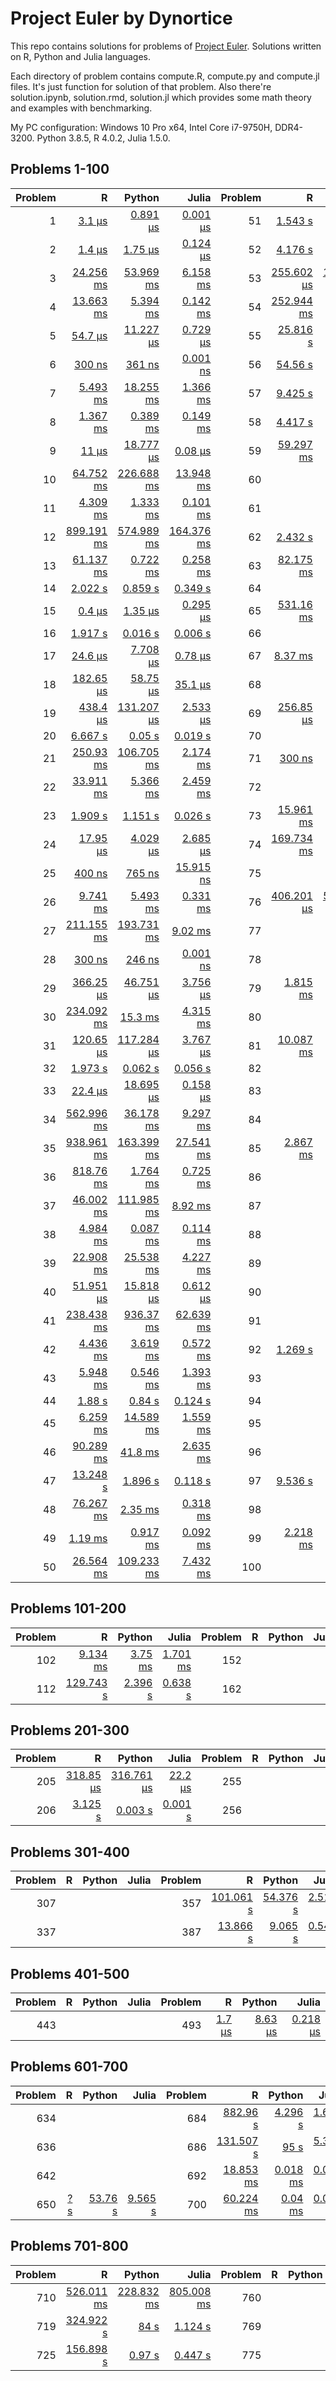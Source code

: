 # Project Euler by Dynortice

This repo contains solutions for problems of [Project Euler](https://projecteuler.net/).
Solutions written on R, Python and Julia languages.

Each directory of problem contains compute.R, compute.py and compute.jl files. It's just function for solution of that problem. Also there're solution.ipynb, solution.rmd, solution.jl which provides some math theory and examples with benchmarking.

My PC configuration: Windows 10 Pro x64, Intel Core i7-9750H, DDR4-3200. Python 3.8.5, R 4.0.2, Julia 1.5.0.

## Problems 1-100
Problem | R | Python | Julia | Problem | R | Python | Julia
-: | -: | -: | -: | -: | -: | -: | -:
1 | [3.1 µs](https://github.com/Dynortice/Project-Euler/blob/master/problems/0001/solution.rmd) | [0.891 µs](https://github.com/Dynortice/Project-Euler/blob/master/problems/0001/solution.ipynb) | [0.001 µs](https://github.com/Dynortice/Project-Euler/blob/master/problems/0001/solution.jl) | 51 | [1.543 s](https://github.com/Dynortice/Project-Euler/blob/master/problems/0051/solution.rmd) | [0.879 s](https://github.com/Dynortice/Project-Euler/blob/master/problems/0051/solution.ipynb) | [0.108 s](https://github.com/Dynortice/Project-Euler/blob/master/problems/0051/solution.jl)
2 | [1.4 µs](https://github.com/Dynortice/Project-Euler/blob/master/problems/0002/solution.rmd) | [1.75 µs](https://github.com/Dynortice/Project-Euler/blob/master/problems/0002/solution.ipynb) | [0.124 µs](https://github.com/Dynortice/Project-Euler/blob/master/problems/0002/solution.jl) | 52 | [4.176 s](https://github.com/Dynortice/Project-Euler/blob/master/problems/0052/solution.rmd) | [0.061 s](https://github.com/Dynortice/Project-Euler/blob/master/problems/0052/solution.ipynb) | [0.018 s](https://github.com/Dynortice/Project-Euler/blob/master/problems/0052/solution.jl)
3 | [24.256 ms](https://github.com/Dynortice/Project-Euler/blob/master/problems/0003/solution.rmd) | [53.969 ms](https://github.com/Dynortice/Project-Euler/blob/master/problems/0003/solution.ipynb) | [6.158 ms](https://github.com/Dynortice/Project-Euler/blob/master/problems/0003/solution.jl) | 53 | [255.602 µs](https://github.com/Dynortice/Project-Euler/blob/master/problems/0053/solution.rmd) | [121.042 µs](https://github.com/Dynortice/Project-Euler/blob/master/problems/0053/solution.ipynb) | [21.6 µs](https://github.com/Dynortice/Project-Euler/blob/master/problems/0053/solution.jl)
4 | [13.663 ms](https://github.com/Dynortice/Project-Euler/blob/master/problems/0004/solution.rmd) | [5.394 ms](https://github.com/Dynortice/Project-Euler/blob/master/problems/0004/solution.ipynb) | [0.142 ms](https://github.com/Dynortice/Project-Euler/blob/master/problems/0004/solution.jl) | 54 | [252.944 ms](https://github.com/Dynortice/Project-Euler/blob/master/problems/0054/solution.rmd) | [8.735 ms](https://github.com/Dynortice/Project-Euler/blob/master/problems/0054/solution.ipynb) | [60.337 ms](https://github.com/Dynortice/Project-Euler/blob/master/problems/0054/solution.jl)
5 | [54.7 µs](https://github.com/Dynortice/Project-Euler/blob/master/problems/0005/solution.rmd) | [11.227 µs](https://github.com/Dynortice/Project-Euler/blob/master/problems/0005/solution.ipynb) | [0.729 µs](https://github.com/Dynortice/Project-Euler/blob/master/problems/0005/solution.jl) | 55 | [25.816 s](https://github.com/Dynortice/Project-Euler/blob/master/problems/0055/solution.rmd) | [0.175 s](https://github.com/Dynortice/Project-Euler/blob/master/problems/0055/solution.ipynb) | [0.045 s](https://github.com/Dynortice/Project-Euler/blob/master/problems/0055/solution.jl) 
6 | [300 ns](https://github.com/Dynortice/Project-Euler/blob/master/problems/0006/solution.rmd) | [361 ns](https://github.com/Dynortice/Project-Euler/blob/master/problems/0006/solution.ipynb) | [0.001 ns](https://github.com/Dynortice/Project-Euler/blob/master/problems/0006/solution.jl) | 56 | [54.56 s](https://github.com/Dynortice/Project-Euler/blob/master/problems/0056/solution.rmd) | [0.471 s](https://github.com/Dynortice/Project-Euler/blob/master/problems/0056/solution.ipynb) | [0.194 s](https://github.com/Dynortice/Project-Euler/blob/master/problems/0056/solution.jl)
7 | [5.493 ms](https://github.com/Dynortice/Project-Euler/blob/master/problems/0007/solution.rmd) | [18.255 ms](https://github.com/Dynortice/Project-Euler/blob/master/problems/0007/solution.ipynb) | [1.366 ms](https://github.com/Dynortice/Project-Euler/blob/master/problems/0007/solution.jl) | 57 | [9.425 s](https://github.com/Dynortice/Project-Euler/blob/master/problems/0057/solution.rmd) | [5.797 s](https://github.com/Dynortice/Project-Euler/blob/master/problems/0057/solution.ipynb) | [0.278 s](https://github.com/Dynortice/Project-Euler/blob/master/problems/0057/solution.jl)
8 | [1.367 ms](https://github.com/Dynortice/Project-Euler/blob/master/problems/0008/solution.rmd) | [0.389 ms](https://github.com/Dynortice/Project-Euler/blob/master/problems/0008/solution.ipynb) | [0.149 ms](https://github.com/Dynortice/Project-Euler/blob/master/problems/0008/solution.jl) | 58 | [4.417 s](https://github.com/Dynortice/Project-Euler/blob/master/problems/0058/solution.rmd) | [1.664 s](https://github.com/Dynortice/Project-Euler/blob/master/problems/0058/solution.ipynb) | [0.045 s](https://github.com/Dynortice/Project-Euler/blob/master/problems/0058/solution.jl)
9 | [11 µs](https://github.com/Dynortice/Project-Euler/blob/master/problems/0009/solution.rmd) | [18.777 µs](https://github.com/Dynortice/Project-Euler/blob/master/problems/0009/solution.ipynb) | [0.08 µs](https://github.com/Dynortice/Project-Euler/blob/master/problems/0009/solution.jl) | 59 | [59.297 ms](https://github.com/Dynortice/Project-Euler/blob/master/problems/0059/solution.rmd) | [4.249 ms](https://github.com/Dynortice/Project-Euler/blob/master/problems/0059/solution.ipynb) | [5.117 ms](https://github.com/Dynortice/Project-Euler/blob/master/problems/0059/solution.jl)
10 | [64.752 ms](https://github.com/Dynortice/Project-Euler/blob/master/problems/0010/solution.rmd) | [226.688 ms](https://github.com/Dynortice/Project-Euler/blob/master/problems/0010/solution.ipynb) | [13.948 ms](https://github.com/Dynortice/Project-Euler/blob/master/problems/0010/solution.jl) | 60 | [](https://github.com/Dynortice/Project-Euler/blob/master/problems/0060/solution.rmd) | [](https://github.com/Dynortice/Project-Euler/blob/master/problems/0060/solution.ipynb) | [](https://github.com/Dynortice/Project-Euler/blob/master/problems/0060/solution.jl)
11 | [4.309 ms](https://github.com/Dynortice/Project-Euler/blob/master/problems/0011/solution.rmd) | [1.333 ms](https://github.com/Dynortice/Project-Euler/blob/master/problems/0011/solution.ipynb) | [0.101 ms](https://github.com/Dynortice/Project-Euler/blob/master/problems/0011/solution.jl) | 61 | [](https://github.com/Dynortice/Project-Euler/blob/master/problems/0061/solution.rmd) | [](https://github.com/Dynortice/Project-Euler/blob/master/problems/0061/solution.ipynb) | [](https://github.com/Dynortice/Project-Euler/blob/master/problems/0061/solution.jl)
12 | [899.191 ms](https://github.com/Dynortice/Project-Euler/blob/master/problems/0012/solution.rmd) | [574.989 ms](https://github.com/Dynortice/Project-Euler/blob/master/problems/0012/solution.ipynb) | [164.376 ms](https://github.com/Dynortice/Project-Euler/blob/master/problems/0012/solution.jl) | 62 | [2.432 s](https://github.com/Dynortice/Project-Euler/blob/master/problems/0062/solution.rmd) | [0.017 s](https://github.com/Dynortice/Project-Euler/blob/master/problems/0062/solution.ipynb) | [0.008 s](https://github.com/Dynortice/Project-Euler/blob/master/problems/0062/solution.jl)
13 | [61.137 ms](https://github.com/Dynortice/Project-Euler/blob/master/problems/0013/solution.rmd) | [0.722 ms](https://github.com/Dynortice/Project-Euler/blob/master/problems/0013/solution.ipynb) | [0.258 ms](https://github.com/Dynortice/Project-Euler/blob/master/problems/0013/solution.jl) | 63 | [82.175 ms](https://github.com/Dynortice/Project-Euler/blob/master/problems/0063/solution.rmd) | [0.609 ms](https://github.com/Dynortice/Project-Euler/blob/master/problems/0063/solution.ipynb) | [0.212 ms](https://github.com/Dynortice/Project-Euler/blob/master/problems/0063/solution.jl)
14 | [2.022 s](https://github.com/Dynortice/Project-Euler/blob/master/problems/0014/solution.rmd) | [0.859 s](https://github.com/Dynortice/Project-Euler/blob/master/problems/0014/solution.ipynb) | [0.349 s](https://github.com/Dynortice/Project-Euler/blob/master/problems/0014/solution.jl) | 64 | [](https://github.com/Dynortice/Project-Euler/blob/master/problems/0064/solution.rmd) | [](https://github.com/Dynortice/Project-Euler/blob/master/problems/0064/solution.ipynb) | [](https://github.com/Dynortice/Project-Euler/blob/master/problems/0064/solution.jl)
15 | [0.4 µs](https://github.com/Dynortice/Project-Euler/blob/master/problems/0015/solution.rmd) | [1.35 µs](https://github.com/Dynortice/Project-Euler/blob/master/problems/0015/solution.ipynb) | [0.295 µs](https://github.com/Dynortice/Project-Euler/blob/master/problems/0015/solution.jl) | 65 | [531.16 ms](https://github.com/Dynortice/Project-Euler/blob/master/problems/0065/solution.rmd) | [14.033 ms](https://github.com/Dynortice/Project-Euler/blob/master/problems/0065/solution.ipynb) | [2.117 ms](https://github.com/Dynortice/Project-Euler/blob/master/problems/0065/solution.jl)
16 | [1.917 s](https://github.com/Dynortice/Project-Euler/blob/master/problems/0016/solution.rmd) | [0.016 s](https://github.com/Dynortice/Project-Euler/blob/master/problems/0016/solution.ipynb) | [0.006 s](https://github.com/Dynortice/Project-Euler/blob/master/problems/0016/solution.jl) | 66 | [](https://github.com/Dynortice/Project-Euler/blob/master/problems/0066/solution.rmd) | [](https://github.com/Dynortice/Project-Euler/blob/master/problems/0066/solution.ipynb) | [](https://github.com/Dynortice/Project-Euler/blob/master/problems/0066/solution.jl)
17 | [24.6 µs](https://github.com/Dynortice/Project-Euler/blob/master/problems/0017/solution.rmd) | [7.708 µs](https://github.com/Dynortice/Project-Euler/blob/master/problems/0017/solution.ipynb) | [0.78 µs](https://github.com/Dynortice/Project-Euler/blob/master/problems/0017/solution.jl) | 67 | [8.37 ms](https://github.com/Dynortice/Project-Euler/blob/master/problems/0067/solution.rmd) | [2.454 ms](https://github.com/Dynortice/Project-Euler/blob/master/problems/0067/solution.ipynb) | [1.727 ms](https://github.com/Dynortice/Project-Euler/blob/master/problems/0067/solution.jl)
18 | [182.65 µs](https://github.com/Dynortice/Project-Euler/blob/master/problems/0018/solution.rmd) | [58.75 µs](https://github.com/Dynortice/Project-Euler/blob/master/problems/0018/solution.ipynb) | [35.1 µs](https://github.com/Dynortice/Project-Euler/blob/master/problems/0018/solution.jl) | 68 | [](https://github.com/Dynortice/Project-Euler/blob/master/problems/0068/solution.rmd) | [](https://github.com/Dynortice/Project-Euler/blob/master/problems/0068/solution.ipynb) | [](https://github.com/Dynortice/Project-Euler/blob/master/problems/0068/solution.jl)
19 | [438.4 µs](https://github.com/Dynortice/Project-Euler/blob/master/problems/0019/solution.rmd) | [131.207 µs](https://github.com/Dynortice/Project-Euler/blob/master/problems/0019/solution.ipynb) | [2.533 µs](https://github.com/Dynortice/Project-Euler/blob/master/problems/0019/solution.jl) | 69 | [256.85 µs](https://github.com/Dynortice/Project-Euler/blob/master/problems/0069/solution.rmd) | [43.96 µs](https://github.com/Dynortice/Project-Euler/blob/master/problems/0069/solution.ipynb) | [6.925 µs](https://github.com/Dynortice/Project-Euler/blob/master/problems/0069/solution.jl)
20 | [6.667 s](https://github.com/Dynortice/Project-Euler/blob/master/problems/0020/solution.rmd) | [0.05 s](https://github.com/Dynortice/Project-Euler/blob/master/problems/0020/solution.ipynb) | [0.019 s](https://github.com/Dynortice/Project-Euler/blob/master/problems/0020/solution.jl) | 70 | [](https://github.com/Dynortice/Project-Euler/blob/master/problems/0070/solution.rmd) | [](https://github.com/Dynortice/Project-Euler/blob/master/problems/0070/solution.ipynb) | [](https://github.com/Dynortice/Project-Euler/blob/master/problems/0070/solution.jl)
21 | [250.93 ms](https://github.com/Dynortice/Project-Euler/blob/master/problems/0021/solution.rmd) | [106.705 ms](https://github.com/Dynortice/Project-Euler/blob/master/problems/0021/solution.ipynb) | [2.174 ms](https://github.com/Dynortice/Project-Euler/blob/master/problems/0021/solution.jl) | 71 | [300 ns](https://github.com/Dynortice/Project-Euler/blob/master/problems/0071/solution.rmd) | [161 ns](https://github.com/Dynortice/Project-Euler/blob/master/problems/0071/solution.ipynb) | [0.001 ns](https://github.com/Dynortice/Project-Euler/blob/master/problems/0071/solution.jl)
22 | [33.911 ms](https://github.com/Dynortice/Project-Euler/blob/master/problems/0022/solution.rmd) | [5.366 ms](https://github.com/Dynortice/Project-Euler/blob/master/problems/0022/solution.ipynb) | [2.459 ms](https://github.com/Dynortice/Project-Euler/blob/master/problems/0022/solution.jl) | 72 | [](https://github.com/Dynortice/Project-Euler/blob/master/problems/0072/solution.rmd) | [](https://github.com/Dynortice/Project-Euler/blob/master/problems/0072/solution.ipynb) | [](https://github.com/Dynortice/Project-Euler/blob/master/problems/0072/solution.jl)
23 | [1.909 s](https://github.com/Dynortice/Project-Euler/blob/master/problems/0023/solution.rmd) | [1.151 s](https://github.com/Dynortice/Project-Euler/blob/master/problems/0023/solution.ipynb) | [0.026 s](https://github.com/Dynortice/Project-Euler/blob/master/problems/0023/solution.jl) | 73 | [15.961 ms](https://github.com/Dynortice/Project-Euler/blob/master/problems/0073/solution.rmd) | [17.251 ms](https://github.com/Dynortice/Project-Euler/blob/master/problems/0073/solution.ipynb) | [0.837 ms](https://github.com/Dynortice/Project-Euler/blob/master/problems/0073/solution.jl)
24 | [17.95 µs](https://github.com/Dynortice/Project-Euler/blob/master/problems/0024/solution.rmd) | [4.029 µs](https://github.com/Dynortice/Project-Euler/blob/master/problems/0024/solution.ipynb) | [2.685 µs](https://github.com/Dynortice/Project-Euler/blob/master/problems/0024/solution.jl) | 74 | [169.734 ms](https://github.com/Dynortice/Project-Euler/blob/master/problems/0074/solution.rmd) | [37.827 ms](https://github.com/Dynortice/Project-Euler/blob/master/problems/0074/solution.ipynb) | [11.421 ms](https://github.com/Dynortice/Project-Euler/blob/master/problems/0074/solution.jl)
25 | [400 ns](https://github.com/Dynortice/Project-Euler/blob/master/problems/0025/solution.rmd) | [765 ns](https://github.com/Dynortice/Project-Euler/blob/master/problems/0025/solution.ipynb) | [15.915 ns](https://github.com/Dynortice/Project-Euler/blob/master/problems/0025/solution.jl) | 75 | [](https://github.com/Dynortice/Project-Euler/blob/master/problems/0075/solution.rmd) | [](https://github.com/Dynortice/Project-Euler/blob/master/problems/0075/solution.ipynb) | [](https://github.com/Dynortice/Project-Euler/blob/master/problems/0075/solution.jl)
26 | [9.741 ms](https://github.com/Dynortice/Project-Euler/blob/master/problems/0026/solution.rmd) | [5.493 ms](https://github.com/Dynortice/Project-Euler/blob/master/problems/0026/solution.ipynb) | [0.331 ms](https://github.com/Dynortice/Project-Euler/blob/master/problems/0026/solution.jl) | 76 | [406.201 µs](https://github.com/Dynortice/Project-Euler/blob/master/problems/0076/solution.rmd) | [513.494 µs](https://github.com/Dynortice/Project-Euler/blob/master/problems/0076/solution.ipynb) | [6.65 µs](https://github.com/Dynortice/Project-Euler/blob/master/problems/0076/solution.jl)
27 | [211.155 ms](https://github.com/Dynortice/Project-Euler/blob/master/problems/0027/solution.rmd) | [193.731 ms](https://github.com/Dynortice/Project-Euler/blob/master/problems/0027/solution.ipynb) | [9.02 ms](https://github.com/Dynortice/Project-Euler/blob/master/problems/0027/solution.jl) | 77 | [](https://github.com/Dynortice/Project-Euler/blob/master/problems/0077/solution.rmd) | [](https://github.com/Dynortice/Project-Euler/blob/master/problems/0077/solution.ipynb) | [](https://github.com/Dynortice/Project-Euler/blob/master/problems/0077/solution.jl)
28 | [300 ns](https://github.com/Dynortice/Project-Euler/blob/master/problems/0028/solution.rmd) | [246 ns](https://github.com/Dynortice/Project-Euler/blob/master/problems/0028/solution.ipynb) | [0.001 ns](https://github.com/Dynortice/Project-Euler/blob/master/problems/0028/solution.jl) | 78 | [](https://github.com/Dynortice/Project-Euler/blob/master/problems/0078/solution.rmd) | [](https://github.com/Dynortice/Project-Euler/blob/master/problems/0078/solution.ipynb) | [](https://github.com/Dynortice/Project-Euler/blob/master/problems/0078/solution.jl)
29 | [366.25 µs](https://github.com/Dynortice/Project-Euler/blob/master/problems/0029/solution.rmd) | [46.751 µs](https://github.com/Dynortice/Project-Euler/blob/master/problems/0029/solution.ipynb) | [3.756 µs](https://github.com/Dynortice/Project-Euler/blob/master/problems/0029/solution.jl) | 79 | [1.815 ms](https://github.com/Dynortice/Project-Euler/blob/master/problems/0079/solution.rmd) | [0.214 ms](https://github.com/Dynortice/Project-Euler/blob/master/problems/0079/solution.ipynb) | [0.386 ms](https://github.com/Dynortice/Project-Euler/blob/master/problems/0079/solution.jl)
30 | [234.092 ms](https://github.com/Dynortice/Project-Euler/blob/master/problems/0030/solution.rmd) | [15.3 ms](https://github.com/Dynortice/Project-Euler/blob/master/problems/0030/solution.ipynb) | [4.315 ms](https://github.com/Dynortice/Project-Euler/blob/master/problems/0030/solution.jl) | 80 | [](https://github.com/Dynortice/Project-Euler/blob/master/problems/0080/solution.rmd) | [](https://github.com/Dynortice/Project-Euler/blob/master/problems/0080/solution.ipynb) | [](https://github.com/Dynortice/Project-Euler/blob/master/problems/0080/solution.jl)
31 | [120.65 µs](https://github.com/Dynortice/Project-Euler/blob/master/problems/0031/solution.rmd) | [117.284 µs](https://github.com/Dynortice/Project-Euler/blob/master/problems/0031/solution.ipynb) | [3.767 µs](https://github.com/Dynortice/Project-Euler/blob/master/problems/0031/solution.jl) | 81 | [10.087 ms](https://github.com/Dynortice/Project-Euler/blob/master/problems/0081/solution.rmd) | [2.876 ms](https://github.com/Dynortice/Project-Euler/blob/master/problems/0081/solution.ipynb) | [1.96 ms](https://github.com/Dynortice/Project-Euler/blob/master/problems/0081/solution.jl)
32 | [1.973 s](https://github.com/Dynortice/Project-Euler/blob/master/problems/0032/solution.rmd) | [0.062 s](https://github.com/Dynortice/Project-Euler/blob/master/problems/0032/solution.ipynb) | [0.056 s](https://github.com/Dynortice/Project-Euler/blob/master/problems/0032/solution.jl) | 82 | [](https://github.com/Dynortice/Project-Euler/blob/master/problems/0082/solution.rmd) | [](https://github.com/Dynortice/Project-Euler/blob/master/problems/0082/solution.ipynb) | [](https://github.com/Dynortice/Project-Euler/blob/master/problems/0082/solution.jl)
33 | [22.4 µs](https://github.com/Dynortice/Project-Euler/blob/master/problems/0033/solution.rmd) | [18.695 µs](https://github.com/Dynortice/Project-Euler/blob/master/problems/0033/solution.ipynb) | [0.158 µs](https://github.com/Dynortice/Project-Euler/blob/master/problems/0033/solution.jl) | 83 | [](https://github.com/Dynortice/Project-Euler/blob/master/problems/0083/solution.rmd) | [](https://github.com/Dynortice/Project-Euler/blob/master/problems/0083/solution.ipynb) | [](https://github.com/Dynortice/Project-Euler/blob/master/problems/0083/solution.jl)
34 | [562.996 ms](https://github.com/Dynortice/Project-Euler/blob/master/problems/0034/solution.rmd) | [36.178 ms](https://github.com/Dynortice/Project-Euler/blob/master/problems/0034/solution.ipynb) | [9.297 ms](https://github.com/Dynortice/Project-Euler/blob/master/problems/0034/solution.jl) | 84 | [](https://github.com/Dynortice/Project-Euler/blob/master/problems/0084/solution.rmd) | [](https://github.com/Dynortice/Project-Euler/blob/master/problems/0084/solution.ipynb) | [](https://github.com/Dynortice/Project-Euler/blob/master/problems/0084/solution.jl)
35 | [938.961 ms](https://github.com/Dynortice/Project-Euler/blob/master/problems/0035/solution.rmd) | [163.399 ms](https://github.com/Dynortice/Project-Euler/blob/master/problems/0035/solution.ipynb) | [27.541 ms](https://github.com/Dynortice/Project-Euler/blob/master/problems/0035/solution.jl) | 85 | [2.867 ms](https://github.com/Dynortice/Project-Euler/blob/master/problems/0085/solution.rmd) | [2.274 ms](https://github.com/Dynortice/Project-Euler/blob/master/problems/0085/solution.ipynb) | [0.034 ms](https://github.com/Dynortice/Project-Euler/blob/master/problems/0085/solution.jl)
36 | [818.76 ms](https://github.com/Dynortice/Project-Euler/blob/master/problems/0036/solution.rmd) | [1.764 ms](https://github.com/Dynortice/Project-Euler/blob/master/problems/0036/solution.ipynb) | [0.725 ms](https://github.com/Dynortice/Project-Euler/blob/master/problems/0036/solution.jl) | 86 | [](https://github.com/Dynortice/Project-Euler/blob/master/problems/0086/solution.rmd) | [](https://github.com/Dynortice/Project-Euler/blob/master/problems/0086/solution.ipynb) | [](https://github.com/Dynortice/Project-Euler/blob/master/problems/0086/solution.jl)
37 | [46.002 ms](https://github.com/Dynortice/Project-Euler/blob/master/problems/0037/solution.rmd) | [111.985 ms](https://github.com/Dynortice/Project-Euler/blob/master/problems/0037/solution.ipynb) | [8.92 ms](https://github.com/Dynortice/Project-Euler/blob/master/problems/0037/solution.jl) | 87 | [](https://github.com/Dynortice/Project-Euler/blob/master/problems/0087/solution.rmd) | [](https://github.com/Dynortice/Project-Euler/blob/master/problems/0087/solution.ipynb) | [](https://github.com/Dynortice/Project-Euler/blob/master/problems/0087/solution.jl)
38 | [4.984 ms](https://github.com/Dynortice/Project-Euler/blob/master/problems/0038/solution.rmd) | [0.087 ms](https://github.com/Dynortice/Project-Euler/blob/master/problems/0038/solution.ipynb) | [0.114 ms](https://github.com/Dynortice/Project-Euler/blob/master/problems/0038/solution.jl) | 88 | [](https://github.com/Dynortice/Project-Euler/blob/master/problems/0088/solution.rmd) | [](https://github.com/Dynortice/Project-Euler/blob/master/problems/0088/solution.ipynb) | [](https://github.com/Dynortice/Project-Euler/blob/master/problems/0088/solution.jl)
39 | [22.908 ms](https://github.com/Dynortice/Project-Euler/blob/master/problems/0039/solution.rmd) | [25.538 ms](https://github.com/Dynortice/Project-Euler/blob/master/problems/0039/solution.ipynb) | [4.227 ms](https://github.com/Dynortice/Project-Euler/blob/master/problems/0039/solution.jl) | 89 | [](https://github.com/Dynortice/Project-Euler/blob/master/problems/0089/solution.rmd) | [](https://github.com/Dynortice/Project-Euler/blob/master/problems/0089/solution.ipynb) | [](https://github.com/Dynortice/Project-Euler/blob/master/problems/0089/solution.jl)
40 | [51.951 µs](https://github.com/Dynortice/Project-Euler/blob/master/problems/0040/solution.rmd) | [15.818 µs](https://github.com/Dynortice/Project-Euler/blob/master/problems/0040/solution.ipynb) | [0.612 µs](https://github.com/Dynortice/Project-Euler/blob/master/problems/0040/solution.jl) | 90 | [](https://github.com/Dynortice/Project-Euler/blob/master/problems/0090/solution.rmd) | [](https://github.com/Dynortice/Project-Euler/blob/master/problems/0090/solution.ipynb) | [](https://github.com/Dynortice/Project-Euler/blob/master/problems/0090/solution.jl)
41 | [238.438 ms](https://github.com/Dynortice/Project-Euler/blob/master/problems/0041/solution.rmd) | [936.37 ms](https://github.com/Dynortice/Project-Euler/blob/master/problems/0041/solution.ipynb) | [62.639 ms](https://github.com/Dynortice/Project-Euler/blob/master/problems/0041/solution.jl) | 91 | [](https://github.com/Dynortice/Project-Euler/blob/master/problems/0091/solution.rmd) | [](https://github.com/Dynortice/Project-Euler/blob/master/problems/0091/solution.ipynb) | [](https://github.com/Dynortice/Project-Euler/blob/master/problems/0091/solution.jl) 
42 | [4.436 ms](https://github.com/Dynortice/Project-Euler/blob/master/problems/0042/solution.rmd) | [3.619 ms](https://github.com/Dynortice/Project-Euler/blob/master/problems/0042/solution.ipynb) | [0.572 ms](https://github.com/Dynortice/Project-Euler/blob/master/problems/0042/solution.jl) | 92 | [1.269 s](https://github.com/Dynortice/Project-Euler/blob/master/problems/0092/solution.rmd) | [0.107 s](https://github.com/Dynortice/Project-Euler/blob/master/problems/0092/solution.ipynb) | [0.369 s](https://github.com/Dynortice/Project-Euler/blob/master/problems/0092/solution.jl)
43 | [5.948 ms](https://github.com/Dynortice/Project-Euler/blob/master/problems/0043/solution.rmd) | [0.546 ms](https://github.com/Dynortice/Project-Euler/blob/master/problems/0043/solution.ipynb) | [1.393 ms](https://github.com/Dynortice/Project-Euler/blob/master/problems/0043/solution.jl) | 93 | [](https://github.com/Dynortice/Project-Euler/blob/master/problems/0093/solution.rmd) | [](https://github.com/Dynortice/Project-Euler/blob/master/problems/0093/solution.ipynb) | [](https://github.com/Dynortice/Project-Euler/blob/master/problems/0093/solution.jl)
44 | [1.88 s](https://github.com/Dynortice/Project-Euler/blob/master/problems/0044/solution.rmd) | [0.84 s](https://github.com/Dynortice/Project-Euler/blob/master/problems/0044/solution.ipynb) | [0.124 s](https://github.com/Dynortice/Project-Euler/blob/master/problems/0044/solution.jl) | 94 | [](https://github.com/Dynortice/Project-Euler/blob/master/problems/0094/solution.rmd) | [](https://github.com/Dynortice/Project-Euler/blob/master/problems/0094/solution.ipynb) | [](https://github.com/Dynortice/Project-Euler/blob/master/problems/0094/solution.jl)
45 | [6.259 ms](https://github.com/Dynortice/Project-Euler/blob/master/problems/0045/solution.rmd) | [14.589 ms](https://github.com/Dynortice/Project-Euler/blob/master/problems/0045/solution.ipynb) | [1.559 ms](https://github.com/Dynortice/Project-Euler/blob/master/problems/0045/solution.jl) | 95 | [](https://github.com/Dynortice/Project-Euler/blob/master/problems/0095/solution.rmd) | [](https://github.com/Dynortice/Project-Euler/blob/master/problems/0095/solution.ipynb) | [](https://github.com/Dynortice/Project-Euler/blob/master/problems/0095/solution.jl)
46 | [90.289 ms](https://github.com/Dynortice/Project-Euler/blob/master/problems/0046/solution.rmd) | [41.8 ms](https://github.com/Dynortice/Project-Euler/blob/master/problems/0046/solution.ipynb) | [2.635 ms](https://github.com/Dynortice/Project-Euler/blob/master/problems/0046/solution.jl) | 96 | [](https://github.com/Dynortice/Project-Euler/blob/master/problems/0096/solution.rmd) | [](https://github.com/Dynortice/Project-Euler/blob/master/problems/0096/solution.ipynb) | [](https://github.com/Dynortice/Project-Euler/blob/master/problems/0096/solution.jl)
47 | [13.248 s](https://github.com/Dynortice/Project-Euler/blob/master/problems/0047/solution.rmd) | [1.896 s](https://github.com/Dynortice/Project-Euler/blob/master/problems/0047/solution.ipynb) | [0.118 s](https://github.com/Dynortice/Project-Euler/blob/master/problems/0047/solution.jl) | 97 | [9.536 s](https://github.com/Dynortice/Project-Euler/blob/master/problems/0097/solution.rmd) | [0.057 s](https://github.com/Dynortice/Project-Euler/blob/master/problems/0097/solution.ipynb) | [0.023 s](https://github.com/Dynortice/Project-Euler/blob/master/problems/0097/solution.jl)
48 | [76.267 ms](https://github.com/Dynortice/Project-Euler/blob/master/problems/0048/solution.rmd) | [2.35 ms](https://github.com/Dynortice/Project-Euler/blob/master/problems/0048/solution.ipynb) | [0.318 ms](https://github.com/Dynortice/Project-Euler/blob/master/problems/0048/solution.jl) | 98 | [](https://github.com/Dynortice/Project-Euler/blob/master/problems/0098/solution.rmd) | [](https://github.com/Dynortice/Project-Euler/blob/master/problems/0098/solution.ipynb) | [](https://github.com/Dynortice/Project-Euler/blob/master/problems/0098/solution.jl)
49 | [1.19 ms](https://github.com/Dynortice/Project-Euler/blob/master/problems/0049/solution.rmd) | [0.917 ms](https://github.com/Dynortice/Project-Euler/blob/master/problems/0049/solution.ipynb) | [0.092 ms](https://github.com/Dynortice/Project-Euler/blob/master/problems/0049/solution.jl) | 99 | [2.218 ms](https://github.com/Dynortice/Project-Euler/blob/master/problems/0099/solution.rmd) | [1.164 ms](https://github.com/Dynortice/Project-Euler/blob/master/problems/0099/solution.ipynb) | [0.804 ms](https://github.com/Dynortice/Project-Euler/blob/master/problems/0099/solution.jl)
50 | [26.564 ms](https://github.com/Dynortice/Project-Euler/blob/master/problems/0050/solution.rmd) | [109.233 ms](https://github.com/Dynortice/Project-Euler/blob/master/problems/0050/solution.ipynb) | [7.432 ms](https://github.com/Dynortice/Project-Euler/blob/master/problems/0050/solution.jl) | 100 | [](https://github.com/Dynortice/Project-Euler/blob/master/problems/0100/solution.rmd) | [](https://github.com/Dynortice/Project-Euler/blob/master/problems/0100/solution.ipynb) | [](https://github.com/Dynortice/Project-Euler/blob/master/problems/0100/solution.jl)

## Problems 101-200
Problem | R | Python | Julia | Problem | R | Python | Julia
-: | -: | -: | -: | -: | -: | -: | -:
102 | [9.134 ms](https://github.com/Dynortice/Project-Euler/blob/master/problems/0102/solution.rmd) | [3.75 ms](https://github.com/Dynortice/Project-Euler/blob/master/problems/0102/solution.ipynb) | [1.701 ms](https://github.com/Dynortice/Project-Euler/blob/master/problems/0102/solution.jl) | 152 | [](https://github.com/Dynortice/Project-Euler/blob/master/problems/0152/solution.rmd) | [](https://github.com/Dynortice/Project-Euler/blob/master/problems/0152/solution.ipynb) | [](https://github.com/Dynortice/Project-Euler/blob/master/problems/0152/solution.jl)
112 | [129.743 s](https://github.com/Dynortice/Project-Euler/blob/master/problems/0112/solution.rmd) | [2.396 s](https://github.com/Dynortice/Project-Euler/blob/master/problems/0112/solution.ipynb) | [0.638 s](https://github.com/Dynortice/Project-Euler/blob/master/problems/0112/solution.jl) | 162 | [](https://github.com/Dynortice/Project-Euler/blob/master/problems/0162/solution.rmd) | [](https://github.com/Dynortice/Project-Euler/blob/master/problems/0162/solution.ipynb) | [](https://github.com/Dynortice/Project-Euler/blob/master/problems/0162/solution.jl)

## Problems 201-300
Problem | R | Python | Julia | Problem | R | Python | Julia
-: | -: | -: | -: | -: | -: | -: | -:
205 | [318.85 µs](https://github.com/Dynortice/Project-Euler/blob/master/problems/0205/solution.rmd) | [316.761 µs](https://github.com/Dynortice/Project-Euler/blob/master/problems/0205/solution.ipynb) | [22.2 µs](https://github.com/Dynortice/Project-Euler/blob/master/problems/0205/solution.jl) | 255 | [](https://github.com/Dynortice/Project-Euler/blob/master/problems/0255/solution.rmd) | [](https://github.com/Dynortice/Project-Euler/blob/master/problems/0255/solution.ipynb) | [](https://github.com/Dynortice/Project-Euler/blob/master/problems/0255/solution.jl)
206 | [3.125 s](https://github.com/Dynortice/Project-Euler/blob/master/problems/0206/solution.rmd) | [0.003 s](https://github.com/Dynortice/Project-Euler/blob/master/problems/0206/solution.ipynb) | [0.001 s](https://github.com/Dynortice/Project-Euler/blob/master/problems/0206/solution.jl) | 256 | [](https://github.com/Dynortice/Project-Euler/blob/master/problems/0256/solution.rmd) | [](https://github.com/Dynortice/Project-Euler/blob/master/problems/0256/solution.ipynb) | [](https://github.com/Dynortice/Project-Euler/blob/master/problems/0256/solution.jl)

## Problems 301-400
Problem | R | Python | Julia | Problem | R | Python | Julia
-: | -: | -: | -: | -: | -: | -: | -:
307 | [](https://github.com/Dynortice/Project-Euler/blob/master/problems/0307/solution.rmd) | [](https://github.com/Dynortice/Project-Euler/blob/master/problems/0307/solution.ipynb) | [](https://github.com/Dynortice/Project-Euler/blob/master/problems/0307/solution.jl) | 357 | [101.061 s](https://github.com/Dynortice/Project-Euler/blob/master/problems/0357/solution.rmd) | [54.376 s](https://github.com/Dynortice/Project-Euler/blob/master/problems/0357/solution.ipynb) | [2.511 s](https://github.com/Dynortice/Project-Euler/blob/master/problems/0357/solution.jl)
337 | [](https://github.com/Dynortice/Project-Euler/blob/master/problems/0337/solution.rmd) | [](https://github.com/Dynortice/Project-Euler/blob/master/problems/0337/solution.ipynb) | [](https://github.com/Dynortice/Project-Euler/blob/master/problems/0337/solution.jl) | 387 | [13.866 s](https://github.com/Dynortice/Project-Euler/blob/master/problems/0387/solution.rmd) | [9.065 s](https://github.com/Dynortice/Project-Euler/blob/master/problems/0387/solution.ipynb) | [0.544 s](https://github.com/Dynortice/Project-Euler/blob/master/problems/0387/solution.jl)

## Problems 401-500
Problem | R | Python | Julia | Problem | R | Python | Julia
-: | -: | -: | -: | -: | -: | -: | -:
443 | [](https://github.com/Dynortice/Project-Euler/blob/master/problems/0443/solution.rmd) | [](https://github.com/Dynortice/Project-Euler/blob/master/problems/0443/solution.ipynb) | [](https://github.com/Dynortice/Project-Euler/blob/master/problems/0443/solution.jl) | 493 | [1.7 µs](https://github.com/Dynortice/Project-Euler/blob/master/problems/0493/solution.rmd) | [8.63 µs](https://github.com/Dynortice/Project-Euler/blob/master/problems/0493/solution.ipynb) | [0.218 µs](https://github.com/Dynortice/Project-Euler/blob/master/problems/0493/solution.jl)

## Problems 601-700
Problem | R | Python | Julia | Problem | R | Python | Julia
-: | -: | -: | -: | -: | -: | -: | -:
634 | [](https://github.com/Dynortice/Project-Euler/blob/master/problems/0634/solution.rmd) | [](https://github.com/Dynortice/Project-Euler/blob/master/problems/0634/solution.ipynb) | [](https://github.com/Dynortice/Project-Euler/blob/master/problems/0634/solution.jl) | 684 | [882.96 s](https://github.com/Dynortice/Project-Euler/blob/master/problems/0684/solution.rmd) | [4.296 s](https://github.com/Dynortice/Project-Euler/blob/master/problems/0684/solution.ipynb) | [1.686 s](https://github.com/Dynortice/Project-Euler/blob/master/problems/0684/solution.jl)
636 | [](https://github.com/Dynortice/Project-Euler/blob/master/problems/0636/solution.rmd) | [](https://github.com/Dynortice/Project-Euler/blob/master/problems/0636/solution.ipynb) | [](https://github.com/Dynortice/Project-Euler/blob/master/problems/0636/solution.jl) | 686 | [131.507 s](https://github.com/Dynortice/Project-Euler/blob/master/problems/0686/solution.rmd) | [95 s](https://github.com/Dynortice/Project-Euler/blob/master/problems/0686/solution.ipynb) | [5.363 s](https://github.com/Dynortice/Project-Euler/blob/master/problems/0686/solution.jl)
642 | [](https://github.com/Dynortice/Project-Euler/blob/master/problems/0642/solution.rmd) | [](https://github.com/Dynortice/Project-Euler/blob/master/problems/0642/solution.ipynb) | [](https://github.com/Dynortice/Project-Euler/blob/master/problems/0642/solution.jl) | 692 | [18.853 ms](https://github.com/Dynortice/Project-Euler/blob/master/problems/0692/solution.rmd) | [0.018 ms](https://github.com/Dynortice/Project-Euler/blob/master/problems/0692/solution.ipynb) | [0.005 ms](https://github.com/Dynortice/Project-Euler/blob/master/problems/0692/solution.jl)
650 | [? s](https://github.com/Dynortice/Project-Euler/blob/master/problems/0650/solution.rmd) | [53.76 s](https://github.com/Dynortice/Project-Euler/blob/master/problems/0650/solution.ipynb) | [9.565 s](https://github.com/Dynortice/Project-Euler/blob/master/problems/0650/solution.jl) | 700 | [60.224 ms](https://github.com/Dynortice/Project-Euler/blob/master/problems/0700/solution.rmd) | [0.04 ms](https://github.com/Dynortice/Project-Euler/blob/master/problems/0700/solution.ipynb) | [0.001 ms](https://github.com/Dynortice/Project-Euler/blob/master/problems/0700/solution.jl)

## Problems 701-800
Problem | R | Python | Julia | Problem | R | Python | Julia
-: | -: | -: | -: | -: | -: | -: | -:
710 | [526.011 ms](https://github.com/Dynortice/Project-Euler/blob/master/problems/0710/solution.rmd) | [228.832 ms](https://github.com/Dynortice/Project-Euler/blob/master/problems/0710/solution.ipynb) | [805.008 ms](https://github.com/Dynortice/Project-Euler/blob/master/problems/0710/solution.jl) | 760 | [](https://github.com/Dynortice/Project-Euler/blob/master/problems/0760/solution.rmd) | [](https://github.com/Dynortice/Project-Euler/blob/master/problems/0760/solution.ipynb) | [](https://github.com/Dynortice/Project-Euler/blob/master/problems/0760/solution.jl)
719 | [324.922 s](https://github.com/Dynortice/Project-Euler/blob/master/problems/0719/solution.rmd) | [84 s](https://github.com/Dynortice/Project-Euler/blob/master/problems/0719/solution.ipynb) | [1.124 s](https://github.com/Dynortice/Project-Euler/blob/master/problems/0719/solution.jl) | 769 | [](https://github.com/Dynortice/Project-Euler/blob/master/problems/0769/solution.rmd) | [](https://github.com/Dynortice/Project-Euler/blob/master/problems/0769/solution.ipynb) | [](https://github.com/Dynortice/Project-Euler/blob/master/problems/0769/solution.jl)
725 | [156.898 s](https://github.com/Dynortice/Project-Euler/blob/master/problems/0725/solution.rmd) | [0.97 s](https://github.com/Dynortice/Project-Euler/blob/master/problems/0725/solution.ipynb) | [0.447 s](https://github.com/Dynortice/Project-Euler/blob/master/problems/0725/solution.jl) | 775 | [](https://github.com/Dynortice/Project-Euler/blob/master/problems/0775/solution.rmd) | [](https://github.com/Dynortice/Project-Euler/blob/master/problems/0775/solution.ipynb) | [](https://github.com/Dynortice/Project-Euler/blob/master/problems/0775/solution.jl)